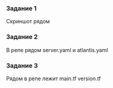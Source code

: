 ### Задание 1

Скриншот рядом

### Задание 2
В репе рядом server.yaml и atlantis.yaml
### Задание 3

Рядом в репе лежит main.tf version.tf
